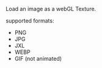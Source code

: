 Load an image as a webGL Texture.

supported formats:

- PNG
- JPG
- JXL
- WEBP
- GIF (not animated)
